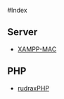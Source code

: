 #Index


## Server
- [XAMPP-MAC](xampp/MAC.md)

## PHP
- [rudraxPHP](/boilerplatez/docs/blob/master/php/INDEX.md)
